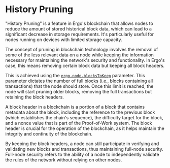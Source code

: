 # History Pruning

"History Pruning" is a feature in Ergo's blockchain that allows nodes to reduce the amount of stored historical block data, which can lead to a significant decrease in storage requirements. It's particularly useful for nodes running on devices with limited storage capacity.

The concept of pruning in blockchain technology involves the removal of some of the less relevant data on a node while keeping the information necessary for maintaining the network's security and functionality. In Ergo's case, this means removing certain block data but keeping all block headers.

This is achieved using the [`ergo.node.blocksToKeep`](conf-node.md#blocks-to-keep) parameter. This parameter dictates the number of full blocks (i.e., blocks containing all transactions) that the node should store. Once this limit is reached, the node will start pruning older blocks, removing the full transactions but retaining the block headers.

A block header in a blockchain is a portion of a block that contains metadata about the block, including the reference to the previous block (which establishes the chain's sequence), the difficulty target for the block, and a nonce value that is part of the Proof-of-Work system. The block header is crucial for the operation of the blockchain, as it helps maintain the integrity and continuity of the blockchain.

By keeping the block headers, a node can still participate in verifying and validating new blocks and transactions, thus maintaining full-node security. Full-node security refers to the ability of a node to independently validate the rules of the network without relying on other nodes.

